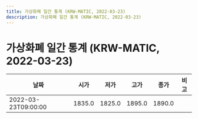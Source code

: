 ```yaml
---
title: 가상화폐 일간 통계 (KRW-MATIC, 2022-03-23)
description: 가상화폐 일간 통계 (KRW-MATIC, 2022-03-23)
---
```


가상화폐 일간 통계 (KRW-MATIC, 2022-03-23)
===

|날짜|시가|저가|고가|종가|비고|
|--|--|--|--|--|--|
|2022-03-23T09:00:00|1835.0|1825.0|1895.0|1890.0|    |

